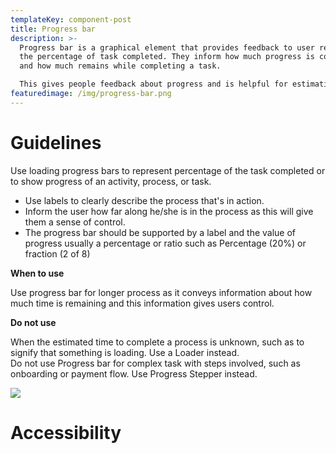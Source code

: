 ```yaml
---
templateKey: component-post
title: Progress bar
description: >-
  Progress bar is a graphical element that provides feedback to user regarding
  the percentage of task completed. They inform how much progress is complete
  and how much remains while completing a task.

  This gives people feedback about progress and is helpful for estimating the amount of time before a task is completed.
featuredimage: /img/progress-bar.png
---
```

# **G﻿uidelines**

Use loading progress bars to represent percentage of the task completed or to show progress of an activity, process, or task.

* Use labels to clearly describe the process that's in action.
* Inform the user how far along he/she is in the process as this will give them a sense of control.
* The progress bar should be supported by a label and the value of progress usually a percentage or ratio such as Percentage (20%) or fraction (2 of 8)

**W﻿hen to use**

Use progress bar for longer process as it conveys information about how much time is remaining and this information gives users control.

**D﻿o not use**

When the estimated time to complete a process is unknown, such as to signify that something is loading. Use a Loader instead.\
Do not use Progress bar for complex task with steps involved, such as onboarding or payment flow. Use Progress Stepper instead.

![](/img/progress-bar.png)



# **A﻿ccessibility**